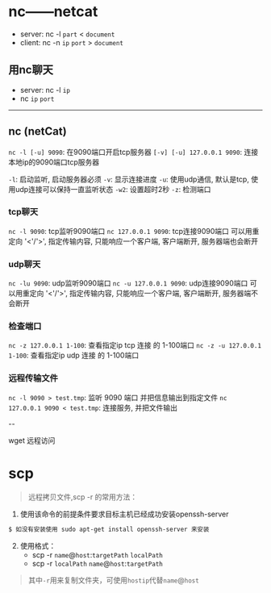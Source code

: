 # nc——netcat
- server: nc -l `part` < `document`
- client: nc -n `ip` `port` > `document`

## 用nc聊天
- server: nc -l `ip`
- nc `ip` `port`

---

## nc (netCat)

`nc -l [-u] 9090`: 在9090端口开启tcp服务器 
`[-v] [-u] 127.0.0.1 9090`: 连接本地ip的9090端口tcp服务器

`-l`: 启动监听, 启动服务器必须 
`-v`: 显示连接进度 
`-u`: 使用udp通信, 默认是tcp, 使用udp连接可以保持一直监听状态 
`-w2`: 设置超时2秒 
`-z`: 检测端口

### tcp聊天

`nc -l 9090`: tcp监听9090端口 
`nc 127.0.0.1 9090`: tcp连接9090端口 
可以用重定向 '<'/'>', 指定传输内容, 只能响应一个客户端, 客户端断开, 服务器端也会断开

### udp聊天

`nc -lu 9090`: udp监听9090端口 
`nc -u 127.0.0.1 9090`: udp连接9090端口 
可以用重定向 '<'/'>', 指定传输内容, 只能响应一个客户端, 客户端断开, 服务器端不会断开

### 检查端口

`nc -z 127.0.0.1 1-100`: 查看指定ip tcp 连接 的 1-100端口 
`nc -z -u 127.0.0.1 1-100`: 查看指定ip udp 连接 的 1-100端口

### 远程传输文件

`nc -l 9090 > test.tmp`: 监听 9090 端口 并把信息输出到指定文件 
`nc 127.0.0.1 9090 < test.tmp`: 连接服务, 并把文件输出


--

wget
远程访问

# scp
> 远程拷贝文件,scp -r 的常用方法：

1. 使用该命令的前提条件要求目标主机已经成功安装openssh-server
```bash
$ 如没有安装使用 sudo apt-get install openssh-server 来安装
```
2. 使用格式：
    - scp -r `name`@`host`:`targetPath` `localPath`
    - scp -r `localPath` `name`@`host`:`targetPath`
> 其中`-r`用来复制文件夹，可使用`hostip`代替`name`@`host`


